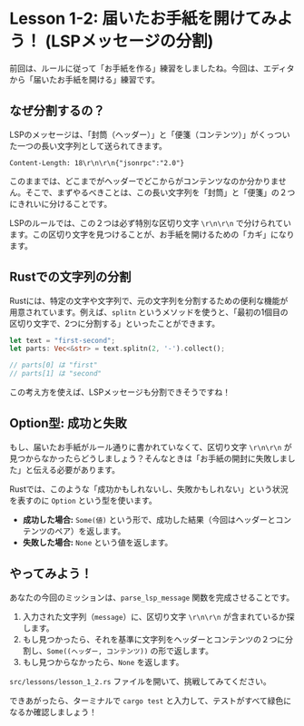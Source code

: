 
# Lesson 1-2: 届いたお手紙を開けてみよう！ (LSPメッセージの分割)

前回は、ルールに従って「お手紙を作る」練習をしましたね。今回は、エディタから「届いたお手紙を開ける」練習です。

## なぜ分割するの？

LSPのメッセージは、「封筒（ヘッダー）」と「便箋（コンテンツ）」がくっついた一つの長い文字列として送られてきます。

`Content-Length: 18\r\n\r\n{"jsonrpc":"2.0"}`

このままでは、どこまでがヘッダーでどこからがコンテンツなのか分かりません。そこで、まずやるべきことは、この長い文字列を「封筒」と「便箋」の２つにきれいに分けることです。

LSPのルールでは、この２つは必ず特別な区切り文字 `\r\n\r\n` で分けられています。この区切り文字を見つけることが、お手紙を開けるための「カギ」になります。

## Rustでの文字列の分割

Rustには、特定の文字や文字列で、元の文字列を分割するための便利な機能が用意されています。例えば、`splitn` というメソッドを使うと、「最初の1個目の区切り文字で、2つに分割する」といったことができます。

```rust
let text = "first-second";
let parts: Vec<&str> = text.splitn(2, '-').collect();

// parts[0] は "first"
// parts[1] は "second"
```

この考え方を使えば、LSPメッセージも分割できそうですね！

## Option型: 成功と失敗

もし、届いたお手紙がルール通りに書かれていなくて、区切り文字 `\r\n\r\n` が見つからなかったらどうしましょう？そんなときは「お手紙の開封に失敗しました」と伝える必要があります。

Rustでは、このような「成功かもしれないし、失敗かもしれない」という状況を表すのに `Option` という型を使います。

*   **成功した場合:** `Some(値)` という形で、成功した結果（今回はヘッダーとコンテンツのペア）を返します。
*   **失敗した場合:** `None` という値を返します。

## やってみよう！

あなたの今回のミッションは、`parse_lsp_message` 関数を完成させることです。

1.  入力された文字列（`message`）に、区切り文字 `\r\n\r\n` が含まれているか探します。
2.  もし見つかったら、それを基準に文字列をヘッダーとコンテンツの２つに分割し、`Some((ヘッダー, コンテンツ))` の形で返します。
3.  もし見つからなかったら、`None` を返します。

`src/lessons/lesson_1_2.rs` ファイルを開いて、挑戦してみてください。

できあがったら、ターミナルで `cargo test` と入力して、テストがすべて緑色になるか確認しましょう！


